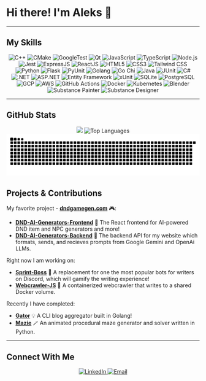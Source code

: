 # Hi there! I'm **Aleks** 👋  

---

## My Skills

<div align="center">
  <img src="https://img.shields.io/badge/C%2B%2B-00599C?style=for-the-badge&logo=c%2B%2B&logoColor=white" alt="C++">
  <img src="https://img.shields.io/badge/CMake-064F8C?style=for-the-badge&logo=cmake&logoColor=white" alt="CMake">
  <img src="https://img.shields.io/badge/GoogleTest-00C6D0?style=for-the-badge&logo=googletest&logoColor=white" alt="GoogleTest"> 
  <img src="https://img.shields.io/badge/Qt-41CD52?style=for-the-badge&logo=qt&logoColor=white" alt="Qt">
  <img src="https://img.shields.io/badge/JavaScript-F7DF1E?style=for-the-badge&logo=javascript&logoColor=000" alt="JavaScript"> 
  <img src="https://img.shields.io/badge/TypeScript-3178C6?style=for-the-badge&logo=typescript&logoColor=fff" alt="TypeScript">
  <img src="https://img.shields.io/badge/Node.js-339933?style=for-the-badge&logo=nodedotjs&logoColor=fff" alt="Node.js"> 
  <img src="https://img.shields.io/badge/jest-%23C21325?style=for-the-badge&logo=jest&logoColor=white" alt="Jest">
  <img src="https://img.shields.io/badge/ExpressJS-404D59?style=for-the-badge&logo=express&logoColor=fff" alt="ExpressJS">
  <img src="https://img.shields.io/badge/ReactJS-61DAFB?style=for-the-badge&logo=react&logoColor=000" alt="ReactJS"> 
  <img src="https://img.shields.io/badge/HTML5-E34F26?style=for-the-badge&logo=html5&logoColor=fff" alt="HTML5"> 
  <img src="https://img.shields.io/badge/CSS3-1572B6?style=for-the-badge&logo=css3&logoColor=fff" alt="CSS3">
  <img src="https://img.shields.io/badge/Tailwind_CSS-38B2AC?style=for-the-badge&logo=tailwind-css&logoColor=white" alt="Tailwind CSS">
  <img src="https://img.shields.io/badge/Python-3776AB?style=for-the-badge&logo=python&logoColor=fff" alt="Python"> 
  <img src="https://img.shields.io/badge/Flask-000?style=for-the-badge&logo=flask&logoColor=white" alt="Flask">
  <img src="https://img.shields.io/badge/PyUnit-3776AB?style=for-the-badge&logo=python&logoColor=white" alt="PyUnit">
  <img src="https://img.shields.io/badge/Golang-00ADD8?style=for-the-badge&logo=go&logoColor=fff" alt="Golang"> 
  <img src="https://img.shields.io/badge/Go%20Chi-5A0FC8?style=for-the-badge&logo=go&logoColor=fff" alt="Go Chi"> 
  <img src="https://img.shields.io/badge/Java-ED8B00?style=for-the-badge&logo=java&logoColor=white" alt="Java"> 
  <img src="https://img.shields.io/badge/JUnit-25A162?style=for-the-badge&logo=junit5&logoColor=white" alt="JUnit">
  <img src="https://img.shields.io/badge/C%23-239120?style=for-the-badge&logo=c-sharp&logoColor=white" alt="C#"> 
  <img src="https://img.shields.io/badge/.NET-512BD4?style=for-the-badge&logo=.net&logoColor=white" alt=".NET">  
  <img src="https://img.shields.io/badge/ASP.NET-512BD4?style=for-the-badge&logo=asp.net&logoColor=white" alt="ASP.NET">
  <img src="https://img.shields.io/badge/Entity%20Framework-563D7C?style=for-the-badge&logo=entity-framework&logoColor=white" alt="Entity Framework">
  <img src="https://img.shields.io/badge/xUnit- B3001B?style=for-the-badge&logo=xunit&logoColor=white" alt="xUnit">
  <img src="https://img.shields.io/badge/SQLite-07405E?style=for-the-badge&logo=sqlite&logoColor=white" alt="SQLite">
  <img src="https://img.shields.io/badge/PostgreSQL-336791?style=for-the-badge&logo=postgresql&logoColor=fff" alt="PostgreSQL">
  <img src="https://img.shields.io/badge/GCP-4285F4?style=for-the-badge&logo=google-cloud&logoColor=fff" alt="GCP">
  <img src="https://img.shields.io/badge/AWS-232F3E?style=for-the-badge&logo=amazon-aws&logoColor=fff" alt="AWS">
  <img src="https://img.shields.io/badge/GitHub_Actions-2088FF?style=for-the-badge&logo=github-actions&logoColor=fff" alt="GitHub Actions">
  <img src="https://img.shields.io/badge/Docker-2496ED?style=for-the-badge&logo=docker&logoColor=fff" alt="Docker">
  <img src="https://img.shields.io/badge/Kubernetes-326CE5?style=for-the-badge&logo=kubernetes&logoColor=fff" alt="Kubernetes">
  <img src="https://img.shields.io/badge/Blender-F5792A?style=for-the-badge&logo=blender&logoColor=fff" alt="Blender">
  <img src="https://img.shields.io/badge/Substance_Painter-231F20?style=for-the-badge&logo=substance-painter&logoColor=fff" alt="Substance Painter">
  <img src="https://img.shields.io/badge/Substance_Designer-231F20?style=for-the-badge&logo=substance-designer&logoColor=fff" alt="Substance Designer">
</div>

---

## GitHub Stats
<!--
<div align="center">
  <img src="https://github-readme-stats.vercel.app/api?username=AleksZieba&theme=tokyonight&show_icons=true" alt="GitHub Stats" />
</div>
--> 
<div align="center">
  <img height='235em' src="https://awesome-github-stats.azurewebsites.net/user-stats/AleksZieba?cardType=github&theme=tokyonight&preferLogin=false" /> 
  <img height='235em'src="https://github-readme-stats.vercel.app/api/top-langs/?username=AleksZieba&layout=compact&theme=tokyonight&langs_count=12" alt="Top Languages" />
</div> 
<!--
<div align="center">
  <img src="https://github-readme-streak-stats.herokuapp.com/?user=AleksZieba&theme=tokyonight" alt="GitHub Streak Stats" />
</div> 
<div align="center">
  <img src="https://github-contributions.vercel.app/api?username=AleksZieba&theme=tokyonight" alt="GitHub Contributions" />
</div>
-->
<picture>
  <source media="(prefers-color-scheme: dark)" srcset="https://raw.githubusercontent.com/AleksZieba/AleksZieba/output/github-snake-dark.svg" />
  <source media="(prefers-color-scheme: light)" srcset="https://raw.githubusercontent.com/AleksZieba/AleksZieba/output/github-snake.svg" />
  <img alt="github-snake" src="https://raw.githubusercontent.com/AleksZieba/AleksZieba/output/github-snake.svg" />
</picture>

## Projects & Contributions

My favorite project - [**dndgamegen.com**](https://dndgamegen.com/) 🎮:

- [**DND-AI-Generators-Frontend**](https://github.com/AleksZieba/dnd-ai-generators-frontend) 🏹
  The React frontend for AI-powered DND item and NPC generators and more!
- [**DND-AI-Generators-Backend**](https://github.com/AleksZieba/dnd-ai-generators-backend) 🎯
  The backend API for my website which formats, sends, and recieves prompts from Google Gemini and OpenAi LLMs.
  
Right now I am working on:

- [**Sprint-Boss**](https://github.com/AleksZieba/sprint-boss) 🚀
  A replacement for one the most popular bots for writers on Discord, which will gamify the writing experience!
- [**Webcrawler-JS**](https://github.com/AleksZieba/webcrawler-js) 🎨
  A containerized webcrawler that writes to a shared Docker volume. 
  
Recently I have completed: 

- [**Gator**](https://github.com/AleksZieba/gator) 💡
  A CLI blog aggregator built in Golang!
- [**Mazie**](https://github.com/AleksZieba/mazie) 🪄
  An animated procedural maze generator and solver written in Python.

---

## Connect With Me

<div align="center">
  <a href="https://www.linkedin.com/in/aleks-zieba" target="_blank">
    <img src="https://img.shields.io/badge/LinkedIn-0A66C2?style=for-the-badge&logo=linkedin&logoColor=fff" alt="LinkedIn">
  </a>
  <a href="mailto:aleks@alekszieba.com">
    <img src="https://img.shields.io/badge/Email-D14836?style=for-the-badge&logo=gmail&logoColor=fff" alt="Email">
  </a>
</div>
